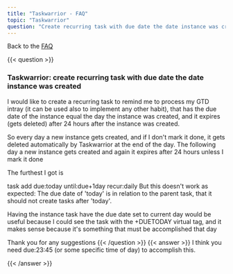 ```yaml
---
title: "Taskwarrior - FAQ"
topic: "Taskwarrior"
question: "Create recurring task with due date the date instance was created"
---
```


Back to the [FAQ](/support/faq)

{{< question >}}
### Taskwarrior: create recurring task with due date the date instance was created

I would like to create a recurring task to remind me to process my GTD intray (it can be used also to implement any other habit), that has the due date of the instance equal the day the instance was created, and it expires (gets deleted) after 24 hours after the instance was created.

So every day a new instance gets created, and if I don't mark it done, it gets deleted automatically by Taskwarrior at the end of the day. The following day a new instance gets created and again it expires after 24 hours unless I mark it done

The furthest I got is 

task add due:today until:due+1day recur:daily
But this doesn't work as expected: The due date of 'today' is in relation to the parent task, that it should not create tasks after 'today'.

Having the instance task have the due date set to current day would be useful because I could see the task with the +DUETODAY virtual tag, and it makes sense because it's something that must be accomplished that day

Thank you for any suggestions
{{< /question >}}
{{< answer >}}
I think you need  due:23:45  (or some specific time of day) to accomplish this.

{{< /answer >}}
